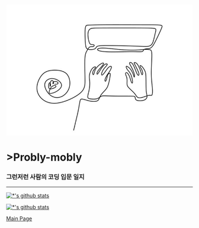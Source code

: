 ![header](./image/모델2.jpg)

# >**Probly-mobly**
### 그런저런 사람의 코딩 입문 일지
---

[![*'s github stats](https://github-readme-stats.vercel.app/api?username=New-0)](https://github.com/New-0)

[![*'s github stats](https://github-readme-stats.vercel.app/api?username=New-0&show_icons=true&theme=radical)](https://github.com/New-0)



[Main Page](https://github.com/New-0)
